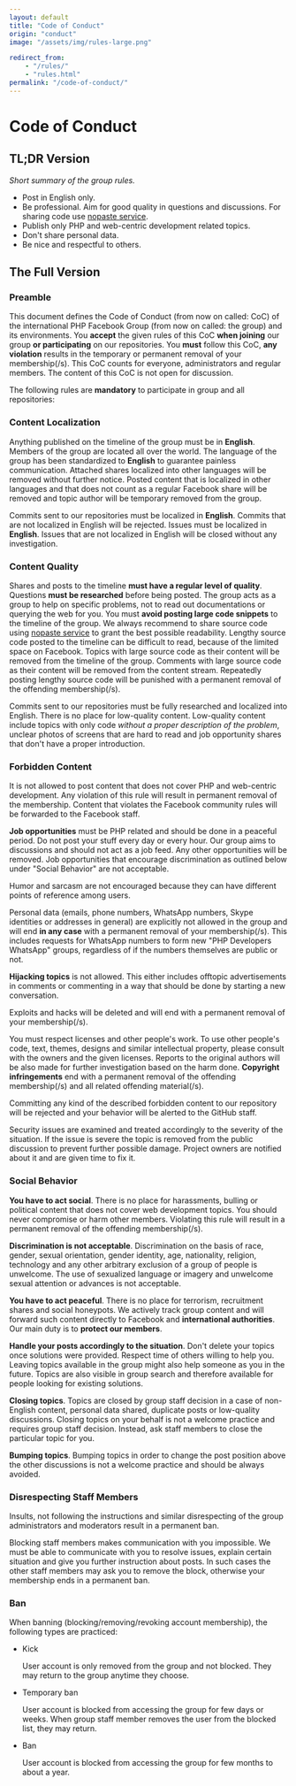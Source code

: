 ```yaml
---
layout: default
title: "Code of Conduct"
origin: "conduct"
image: "/assets/img/rules-large.png"

redirect_from:
    - "/rules/"
    - "rules.html"
permalink: "/code-of-conduct/"
---
```


# Code of Conduct

## TL;DR Version

*Short summary of the group rules.*

* Post in English only.
* Be professional. Aim for good quality in questions and discussions. For
  sharing code use [nopaste service](/nopaste).
* Publish only PHP and web-centric development related topics.
* Don't share personal data.
* Be nice and respectful to others.

## The Full Version

### Preamble

This document defines the Code of Conduct (from now on called: CoC) of the
international PHP Facebook Group (from now on called: the group) and its
environments. You **accept** the given rules of this CoC **when joining** our
group **or participating** on our repositories. You **must** follow this CoC,
**any violation** results in the temporary or permanent removal of your
membership(/s). This CoC counts for everyone, administrators and regular
members. The content of this CoC is not open for discussion.

The following rules are **mandatory** to participate in group and all
repositories:

### Content Localization

Anything published on the timeline of the group must be in **English**. Members
of the group are located all over the world. The language of the group has been
standardized to **English** to guarantee painless communication. Attached
shares localized into other languages will be removed without further notice.
Posted content that is localized in other languages and that does not count as
a regular Facebook share will be removed and topic author will be temporary
removed from the group.

Commits sent to our repositories must be localized in **English**. Commits that
are not localized in English will be rejected. Issues must be localized in
**English**. Issues that are not localized in English will be closed without
any investigation.

### Content Quality

Shares and posts to the timeline **must have a regular level of quality**.
Questions **must be researched** before being posted. The group acts as a group
to help on specific problems, not to read out documentations or querying the
web for you. You must **avoid posting large code snippets** to the timeline of
the group. We always recommend to share source code using
[nopaste service](/nopaste) to grant the best possible readability. Lengthy
source code posted to the timeline can be difficult to read, because of the
limited space on Facebook. Topics with large source code as their content will
be removed from the timeline of the group. Comments with large source code as
their content will be removed from the content stream. Repeatedly posting
lengthy source code will be punished with a permanent removal of the offending
membership(/s).

Commits sent to our repositories must be fully researched and localized into
English. There is no place for low-quality content. Low-quality content include
topics with only code *without a proper description of the problem*, unclear
photos of screens that are hard to read and job opportunity shares that don't
have a proper introduction.

### Forbidden Content

It is not allowed to post content that does not cover PHP and web-centric
development. Any violation of this rule will result in permanent removal of the
membership. Content that violates the Facebook community rules will be
forwarded to the Facebook staff.

**Job opportunities** must be PHP related and should be done in a peaceful
period. Do not post your stuff every day or every hour. Our group aims to
discussions and should not act as a job feed. Any other opportunities will be
removed. Job opportunities that encourage discrimination as outlined below under
"Social Behavior" are not acceptable.

Humor and sarcasm are not encouraged because they can have different points of
reference among users.

Personal data (emails, phone numbers, WhatsApp numbers, Skype identities or
addresses in general) are explicitly not allowed in the group and will end
**in any case** with a permanent removal of your membership(/s). This includes
requests for WhatsApp numbers to form new "PHP Developers WhatsApp" groups,
regardless of if the numbers themselves are public or not.

**Hijacking topics** is not allowed. This either includes offtopic
advertisements in comments or commenting in a way that should be done by
starting a new conversation.

Exploits and hacks will be deleted and will end with a permanent removal of
your membership(/s).

You must respect licenses and other people's work. To use other people's code,
text, themes, designs and similar intellectual property, please consult with
the owners and the given licenses. Reports to the original authors will be also
made for further investigation based on the harm done. **Copyright
infringements** end with a permanent removal of the offending membership(/s)
and all related offending material(/s).

Committing any kind of the described forbidden content to our repository will
be rejected and your behavior will be alerted to the GitHub staff.

Security issues are examined and treated accordingly to the severity of the
situation. If the issue is severe the topic is removed from the public
discussion to prevent further possible damage. Project owners are notified
about it and are given time to fix it.

### Social Behavior

**You have to act social**. There is no place for harassments, bulling or
political content that does not cover web development topics. You should never
compromise or harm other members. Violating this rule will result in a
permanent removal of the offending membership(/s).

**Discrimination is not acceptable**. Discrimination on the basis of race,
gender, sexual orientation, gender identity, age, nationality, religion,
technology and any other arbitrary exclusion of a group of people is unwelcome.
The use of sexualized language or imagery and unwelcome sexual attention or
advances is not acceptable.

**You have to act peaceful**. There is no place for terrorism, recruitment
shares and social honeypots. We actively track group content and will forward
such content directly to Facebook and **international authorities**. Our main
duty is to **protect our members**.

**Handle your posts accordingly to the situation**. Don't delete your topics
once solutions were provided. Respect time of others willing to help you.
Leaving topics available in the group might also help someone as you in the
future. Topics are also visible in group search and therefore available for
people looking for existing solutions.

**Closing topics**. Topics are closed by group staff decision in a case of
non-English content, personal data shared, duplicate posts or low-quality
discussions. Closing topics on your behalf is not a welcome practice and requires
group staff decision. Instead, ask staff members to close the particular topic
for you.

**Bumping topics**. Bumping topics in order to change the post position above
the other discussions is not a welcome practice and should be always avoided.

### Disrespecting Staff Members

Insults, not following the instructions and similar disrespecting of the group
administrators and moderators result in a permanent ban.

Blocking staff members makes communication with you impossible. We must be able
to communicate with you to resolve issues, explain certain situation and give
you further instruction about posts. In such cases the other staff members may
ask you to remove the block, otherwise your membership ends in a permanent ban.

### Ban

When banning (blocking/removing/revoking account membership), the following
types are practiced:

* Kick

  User account is only removed from the group and not blocked. They may return
  to the group anytime they choose.

* Temporary ban

  User account is blocked from accessing the group for few days or weeks. When
  group staff member removes the user from the blocked list, they may return.

* Ban

  User account is blocked from accessing the group for few months to about a year.
